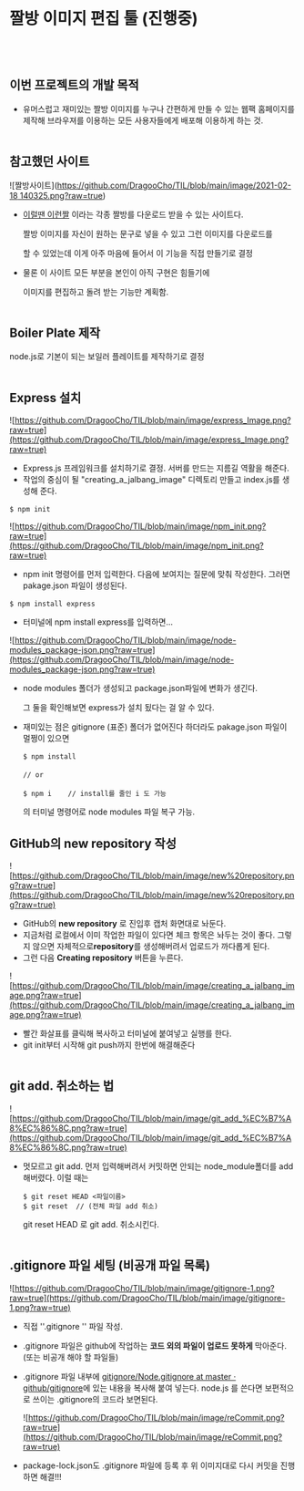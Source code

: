 # 짤방 이미지 편집 툴 (진행중)
<br /><br />


## 이번 프로젝트의 개발 목적

- 유머스럽고 재미있는 짤방 이미지를 누구나 간편하게 만들 수 있는 웹팩 홈페이지를
제작해 브라우져를 이용하는 모든 사용자들에게 배포해 이용하게 하는 것.
<br /><br />
       
## 참고했던 사이트

![짤방사이트]([https://github.com/DragooCho/TIL/blob/main/image/2021-02-18 140325.png?raw=true](https://github.com/DragooCho/TIL/blob/main/image/4-5.png?raw=true))

- [이럴땐 이런짤](https://2runzzal.com/) 이라는 각종 짤방를 다운로드 받을 수 있는 사이트다.

    짤방 이미지를 자신이 원하는 문구로 넣을 수 있고 그런 이미지를 다운로드를

    할 수 있었는데 이게 아주 마음에 들어서 이 기능을 직접 만들기로 결정

- 물론 이 사이트 모든 부분을 본인이 아직 구현은 힘들기에

    이미지를 편집하고 돌려 받는 기능만 계획함.
<br /><br />
       
## Boiler Plate **제작**

node.js로 기본이 되는  보일러 플레이트를 제작하기로 결정
<br /><br />
       
## Express 설치

![https://github.com/DragooCho/TIL/blob/main/image/express_Image.png?raw=true](https://github.com/DragooCho/TIL/blob/main/image/express_Image.png?raw=true)

- Express.js 프레임워크를 설치하기로 결정. 서버를 만드는 지름길 역활을 해준다.
- 작업의 중심이 될 "creating_a_jalbang_image" 디렉토리 만들고 index.js를 생성해 준다.

```
$ npm init
```

![https://github.com/DragooCho/TIL/blob/main/image/npm_init.png?raw=true](https://github.com/DragooCho/TIL/blob/main/image/npm_init.png?raw=true)

- npm init 명령어를 먼저 입력한다. 다음에 보여지는 질문에 맞춰 작성한다.
그러면 pakage.json 파일이 생성된다.

```
$ npm install express
```

- 터미널에 npm install express를 입력하면...

![https://github.com/DragooCho/TIL/blob/main/image/node-modules_package-json.png?raw=true](https://github.com/DragooCho/TIL/blob/main/image/node-modules_package-json.png?raw=true)

- node modules 폴더가 생성되고 package.json파일에 변화가 생긴다.

    그 둘을 확인해보면 express가 설치 됬다는 걸 알 수 있다.

- 재미있는 점은 gitignore (표준) 폴더가 없어진다 하더라도
pakage.json 파일이 멀쩡이 있으면

    ```
    $ npm install 

    // or

    $ npm i    // install를 줄인 i 도 가능
    ```

    의 터미널 명령어로 node modules 파일 복구 가능.

## GitHub의 **new repository 작성**

![https://github.com/DragooCho/TIL/blob/main/image/new%20repository.png?raw=true](https://github.com/DragooCho/TIL/blob/main/image/new%20repository.png?raw=true)

- GitHub의 **new repository** 로 진입후 캡처 화면대로 놔둔다.
- 지금처럼 로컬에서 이미 작업한 파일이 있다면 체크 항목은 놔두는 것이 좋다. 그렇지 않으면 자체적으로**repository**를 생성해버려서 업로드가 까다롭게 된다.
- 그런 다음 **Creating repository** 버튼을 누른다.

![https://github.com/DragooCho/TIL/blob/main/image/creating_a_jalbang_image.png?raw=true](https://github.com/DragooCho/TIL/blob/main/image/creating_a_jalbang_image.png?raw=true)

- 빨간 화살표를 클릭해 복사하고 터미널에 붙여넣고 실행를 한다.
- git init부터 시작해 git push까지 한번에 해결해준다
<br /><br />
       
## git add. 취소하는 법

![https://github.com/DragooCho/TIL/blob/main/image/git_add_%EC%B7%A8%EC%86%8C.png?raw=true](https://github.com/DragooCho/TIL/blob/main/image/git_add_%EC%B7%A8%EC%86%8C.png?raw=true)

- 멋모르고 git add. 먼저 입력해버려서 커밋하면 안되는 node_module폴더를 add 해버렸다.
이럴 때는

    ```
    $ git reset HEAD <파일이름>
    $ git reset  // (전체 파일 add 취소)
    ```

    git reset HEAD 로 git add. 취소시킨다.
<br /><br />
       
## .gitignore 파일 세팅 (비공개 파일 목록)

![https://github.com/DragooCho/TIL/blob/main/image/gitignore-1.png?raw=true](https://github.com/DragooCho/TIL/blob/main/image/gitignore-1.png?raw=true)

- 직접 ''.gitignore '' 파일 작성.
- .gitignore 파일은 github에 작업하는 **코드 외의 파일이 업로드 못하게** 막아준다. (또는 비공개 해야 할 파일들)
- .gitignore 파일 내부에 [gitignore/Node.gitignore at master · github/gitignore](https://github.com/github/gitignore/blob/master/Node.gitignore)에 있는 내용을 복사해 붙여 넣는다. node.js 를 쓴다면 보편적으로 쓰이는 .gitignore의 코드라 보면된다.

    ![https://github.com/DragooCho/TIL/blob/main/image/reCommit.png?raw=true](https://github.com/DragooCho/TIL/blob/main/image/reCommit.png?raw=true)

- package-lock.json도 .gitignore 파일에 등록 후 위 이미지대로 다시 커밋을 진행하면 해결!!!